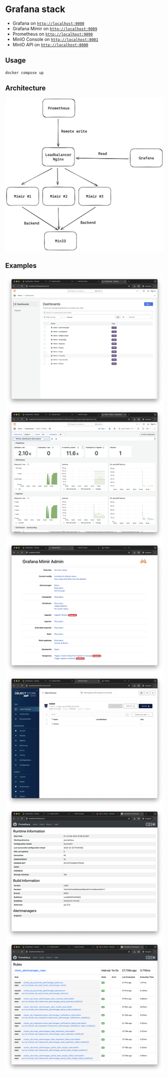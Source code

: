 # Grafana stack

- Grafana on [`http://localhost:9000`](http://localhost:9000)
- Grafana Mimir on [`http://localhost:9009`](http://localhost:9009)
- Prometheus on [`http://localhost:9090`](http://localhost:9090)
- MinIO Console on [`http://localhost:8001`](http://localhost:8001)
- MinIO API on [`http://localhost:8000`](http://localhost:800)

## Usage

```
docker compose up
```

## Architecture

![](.docs/arch.png)

## Examples

![](.docs/grafana1.png)
![](.docs/grafana2.png)
![](.docs/mimir1.png)
![](.docs/minio1.png)
![](.docs/prometheus1.png)
![](.docs/prometheus2.png)
